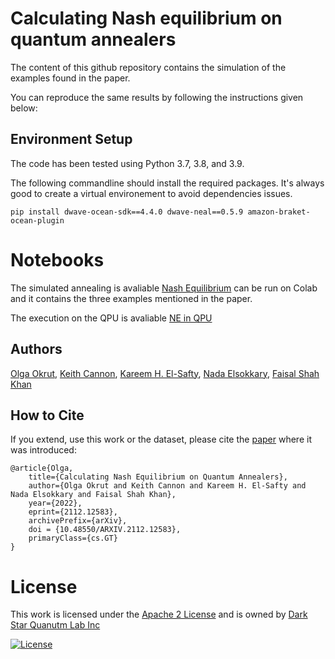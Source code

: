 # Calculating Nash equilibrium on quantum annealers

The content of this github repository contains the simulation of the examples found in the paper.

You can reproduce the same results by following the instructions given below: 

## Environment Setup

The code has been tested using Python 3.7, 3.8, and 3.9.

The following commandline should install the required packages. It's always good to create a virtual environement to avoid dependencies issues.
```
pip install dwave-ocean-sdk==4.4.0 dwave-neal==0.5.9 amazon-braket-ocean-plugin
```

# Notebooks
The simulated annealing is avaliable [Nash Equilibrium](https://github.com/DarkStarQuantumLab/NashEquilibrium/blob/main/Nash_Equilibrium.ipynb) can be run on Colab and it contains the three examples mentioned in the paper.

The execution on the QPU is avaliable [NE in QPU](https://github.com/DarkStarQuantumLab/NashEquilibrium/blob/main/NE_in_QPU.ipynb)


## Authors
[Olga Okrut](https://github.com/olgOk), [Keith Cannon](https://github.com/krpcannon), [Kareem H. El-Safty](https://github.com/kareem1925), [Nada Elsokkary](https://github.com/NadaElsokkary), [Faisal Shah Khan](https://github.com/FShahKhan)


## How to Cite
If you extend, use this work or the dataset, please cite the [paper](https://arxiv.org/abs/2112.12583) where it was introduced:

```
@article{Olga,
    title={Calculating Nash Equilibrium on Quantum Annealers},
    author={Olga Okrut and Keith Cannon and Kareem H. El-Safty and Nada Elsokkary and Faisal Shah Khan},
    year={2022},
    eprint={2112.12583},
    archivePrefix={arXiv},
    doi = {10.48550/ARXIV.2112.12583},
    primaryClass={cs.GT}
}

```



# License
This work is licensed under the [Apache 2 License](https://www.apache.org/licenses/LICENSE-2.0) and is owned by [Dark Star Quanutm Lab Inc](https://www.darkstarquantumlab.com/)

[![License](https://img.shields.io/badge/License-Apache_2.0-blue.svg)](https://opensource.org/licenses/Apache-2.0)
